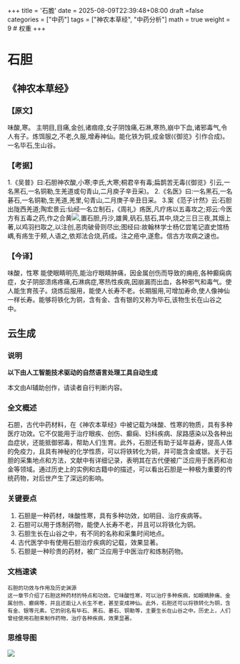 +++
title = '石膽'
date = 2025-08-09T22:39:48+08:00
draft =false
categories = ["中药"]
tags = ["神农本草经", "中药分析"]
math = true
weight = 9 # 权重
+++
# 石胆

## 《神农本草经》

### 【原文】
味酸,寒。
主明目,目痛,金创,诸痼痉,女子阴蚀痛,石淋,寒热,崩中下血,诸邪毒气,令人有子。炼饵服之,不老,久服,增寿神仙。能化铁为铜,成金银(《御览》引作合成)。一名毕石,生山谷。

### 【考据】

1.《吴普》曰:石胆神农酸,小寒;李氏,大寒;桐君辛有毒;扁鹊苦无毒(《御览》引云,一名黑石,一名铜勒,生羌道或句青山,二月庾子辛丑采)。
2.《名医》曰:一名黑石,一名碁石,一名铜勒,生羌道,羌里,句青山,二月庚子辛丑日采。
3.案《范子计然》云:石胆出陇西羌道;陶宏景云:仙经一名立制石，《周礼》疡医,凡疗疡以五毒攻之;郑云:今医方有五毒之药,作之合黄![](D:\Dpan\BanGong\Markdown\文字\神农本草经\上篇\09石胆\zitu.png),置石胆,丹沙,雄黄,矾石,慈石,其中,烧之三日三夜,其烟上著,以鸡羽扫取之,以注创,恶肉破骨则尽出;图经曰:故翰林学士杨亿尝笔记直史馆杨嵎,有疡生于颊,人语之,依郑法合烧,药成。注之疮中,遂愈。信古方攻病之速也。

### 【今译】
味酸，性寒
能使眼睛明亮,能治疗眼睛肿痛，因金属创伤而导致的痈疮,各种癫痫病症，女子阴部溃疡疼痛,石淋病症,寒热性疾病,因崩漏而出血，各种邪气和毒气。使人能生育孩子。烧炼后服用，能使人长寿不老。长期服用,可增加寿命,使人像神仙一样长寿。能够将铁化为铜，含有金、含有银的又称为毕石,该物生长在山谷之中。

## 云生成

### 说明

**以下由人工智能技术驱动的自然语言处理工具自动生成**

本文由AI辅助创作，请读者自行判断内容。

### 全文概述

石胆，古代中药材料，在《神农本草经》中被记载为味酸、性寒的物质，具有多种医疗功效。它不仅能用于治疗眼疾、创伤、癫痫、妇科疾病、尿路感染以及各种出血症状，还能抵御邪毒，帮助人们生育。此外，石胆还有助于延年益寿，提高人体的免疫力，且具有神秘的化学性质，可以将铁转化为铜，并可能含金或银。关于石胆的采集地点和方法，文献中有详细记录，表明其在古代便被广泛应用于医药和冶金等领域。通过历史上的实例和古籍中的描述，可以看出石胆是一种极为重要的传统药物，对后世产生了深远的影响。

### 关键要点

1. 石胆是一种药材，味酸性寒，具有多种功效，如明目、治疗疾病等。
2. 石胆可以用于炼制药物，能使人长寿不老，并且可以将铁化为铜。
3. 石胆生长在山谷之中，有不同的名称和采集时间地点。
4. 古代医学中有使用石胆治疗疾病的记载，效果显著。
5. 石胆是一种珍贵的药材，被广泛应用于中医治疗和炼制药物。

### 文档速读

```
石胆的功效与作用及历史渊源
这一章节介绍了石胆这种药材的特点和功效。它味酸性寒，可以治疗多种疾病，如眼睛肿痛、金属创伤、癫痫等，并且还能让人长生不老，甚至变成神仙。此外，石胆还可以将铁转化为铜，含有金、银等元素。它的别名有毕石、黑石、碁石、铜勒等，主要生长在山谷之中。历史上，人们曾经使用石胆来制作药物，治疗各种疾病，效果显著。
```

### 思维导图

![](D:\Dpan\BanGong\Markdown\总结\神农本草经\上篇\09石胆\【脑图】09石胆.jpeg)
